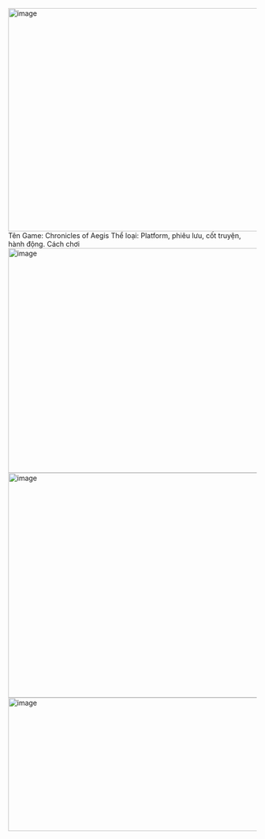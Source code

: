 <img width="815" height="453" alt="image" src="https://github.com/user-attachments/assets/cd66572c-2e9d-49e2-90e5-cda2f33e0dd4" />
Tên Game: Chronicles of Aegis
Thể loại: Platform, phiêu lưu, cốt truyện, hành động. 
Cách chơi 
<img width="752" height="456" alt="image" src="https://github.com/user-attachments/assets/e99993eb-11c3-483d-9712-abb4e7114379" />
<img width="816" height="456" alt="image" src="https://github.com/user-attachments/assets/1e763c8e-cbce-4e4b-9755-22cd429ca2d6" />
<img width="816" height="271" alt="image" src="https://github.com/user-attachments/assets/c04baad4-884c-481e-bbbf-efee7a8ccf58" />



